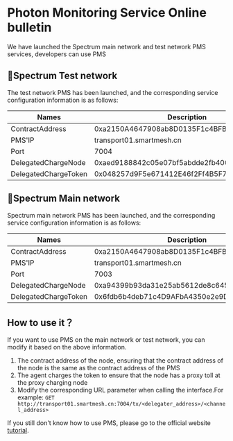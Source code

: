 # Photon Monitoring Service Online bulletin

We have launched the Spectrum main network and test network PMS services, developers can use PMS

## Spectrum Test network

The test network PMS has been launched, and the corresponding service configuration information is as follows:


Names|Description
--|--
ContractAddress|0xa2150A4647908ab8D0135F1c4BFBB723495e8d12
PMS'IP|transport01.smartmesh.cn
Port|7004
DelegatedChargeNode|0xaed9188842c05e07bf5abdde2fb400432ae49d28
DelegatedChargeToken|0x048257d9F5e671412E46f2Ff4B5F7AFDb7059A86



## Spectrum Main network

Spectrum main network PMS has been launched, and the corresponding service configuration information is as follows:

Names|Description
--|--
ContractAddress|0xa2150A4647908ab8D0135F1c4BFBB723495e8d12
PMS'IP|transport01.smartmesh.cn
Port|7003
DelegatedChargeNode|0xa94399b93da31e25ab5612de8c64556694d5f2fd
DelegatedChargeToken|0x6fdb6b4deb71c4D9AFbA4350e2e9D6CfD534F1cb


## How to use it？

If you want to use PMS on the main network or test network, you can modify it based on the above information.

1. The contract address of the node, ensuring that the contract address of the node is the same as the contract address of the PMS
2. The agent charges the token to ensure that the node has a proxy toll at the proxy charging node 
3. Modify the corresponding URL parameter when calling the interface.For example: `GET http://transport01.smartmesh.cn:7004/tx/<delegater_address>/<channel_address>`


If you still don't know how to use PMS, please go to the official website [tutorial](./sm_service.md).
